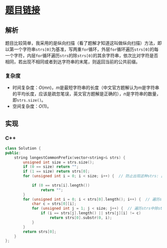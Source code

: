 # [题目链接](https://leetcode-cn.com/problems/longest-common-prefix/)

## 解析

题目比较简单，我采用的是纵向扫描（看了题解才知道这叫做纵向扫描）方法，即以第一个字符串`strs[0]`为基准，写两重`for`循环，外层`for`循环遍历`strs[0]`的每一个字符，内层`for`循环遍历`strs`的除`strs[0]`的其余字符串，依次比对字符是否相同，若出现不相同或者到达字符串的末尾，则返回当前的公共前缀。

### 复杂度

* 时间复杂度：$O(mn)$，$m$是最短字符串的长度（中文官方题解认为$m$是字符串的平均长度，应该是疏忽笔误，英文官方题解是正确的），$n$是字符串的数量，即`strs.size()`。
* 空间复杂度：$O(1)$。

## 实现

### C++

```C++
class Solution {
public:
    string longestCommonPrefix(vector<string>& strs) {
        unsigned int size = strs.size();
        if (0 == size) return "";
        if (1 == size) return strs[0];
        for (unsigned int i = 0; i < size; i++) {  // 防止出现这种strs: [str0, "", str2]
            
            if (0 == strs[i].length())
                return "";
        }
        for (unsigned int i = 0; i < strs[0].length(); i++) {  // 遍历str[0]
            char c = strs[0][i];
            for (unsigned int j = 1; j < size; j++) {  // 遍历strs中除strs[0]之外的字符串
                if (i == strs[j].length() || strs[j][i] != c)
                    return strs[0].substr(0, i);
            }
        }
        return strs[0];
    }
};
```